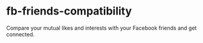 fb-friends-compatibility
========================

Compare your mutual likes and interests with your Facebook friends and get connected.